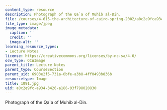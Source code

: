 ```yaml
---
content_type: resource
description: Photograph of the Qa`a of Muhib al-Din.
file: /courses/4-615-the-architecture-of-cairo-spring-2002/a0c2e9fca9343426a18693f798020830_1091.jpg
file_type: image/jpeg
image_metadata:
  caption: ''
  credit: ''
  image-alt: ''
learning_resource_types:
- Lecture Notes
license: https://creativecommons.org/licenses/by-nc-sa/4.0/
ocw_type: OCWImage
parent_title: Lecture Notes
parent_type: CourseSection
parent_uid: 6903e2f5-731a-0bfe-a3b8-4ff0493b836b
resourcetype: Image
title: 1091.jpg
uid: a0c2e9fc-a934-3426-a186-93f798020830
---
```

Photograph of the Qa`a of Muhib al-Din.